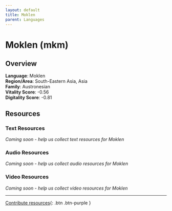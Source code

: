 ```yaml
---
layout: default
title: Moklen
parent: Languages
---
```


# Moklen (mkm)

## Overview

**Language**: Moklen  
**Region/Area**: South-Eastern Asia, Asia  
**Family**: Austronesian  
**Vitality Score**: -0.56  
**Digitality Score**: -0.81  

## Resources

### Text Resources
*Coming soon - help us collect text resources for Moklen*

### Audio Resources
*Coming soon - help us collect audio resources for Moklen*

### Video Resources
*Coming soon - help us collect video resources for Moklen*

---

[Contribute resources](https://fairtrain.github.io/){: .btn .btn-purple }
